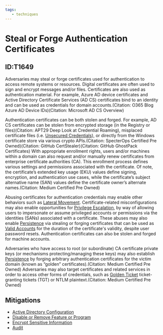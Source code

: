 ```yaml
---
tags:
   - techniques
---
```

# Steal or Forge Authentication Certificates
## ID:T1649
Adversaries may steal or forge certificates used for authentication to access remote systems or resources. Digital certificates are often used to sign and encrypt messages and/or files. Certificates are also used as authentication material. For example, Azure AD device certificates and Active Directory Certificate Services (AD CS) certificates bind to an identity and can be used as credentials for domain accounts.(Citation: O365 Blog Azure AD Device IDs)(Citation: Microsoft AD CS Overview)

Authentication certificates can be both stolen and forged. For example, AD CS certificates can be stolen from encrypted storage (in the Registry or files)(Citation: APT29 Deep Look at Credential Roaming), misplaced certificate files (i.e. [Unsecured Credentials](/mitre/techniques/T1552)), or directly from the Windows certificate store via various crypto APIs.(Citation: SpecterOps Certified Pre Owned)(Citation: GitHub CertStealer)(Citation: GitHub GhostPack Certificates) With appropriate enrollment rights, users and/or machines within a domain can also request and/or manually renew certificates from enterprise certificate authorities (CA). This enrollment process defines various settings and permissions associated with the certificate. Of note, the certificate’s extended key usage (EKU) values define signing, encryption, and authentication use cases, while the certificate’s subject alternative name (SAN) values define the certificate owner’s alternate names.(Citation: Medium Certified Pre Owned)

Abusing certificates for authentication credentials may enable other behaviors such as [Lateral Movement](/mitre/tactics/TA0008). Certificate-related misconfigurations may also enable opportunities for [Privilege Escalation](/mitre/tactics/TA0004), by way of allowing users to impersonate or assume privileged accounts or permissions via the identities (SANs) associated with a certificate. These abuses may also enable [Persistence](/mitre/tactics/TA0003) via stealing or forging certificates that can be used as [Valid Accounts](/mitre/techniques/T1078) for the duration of the certificate's validity, despite user password resets. Authentication certificates can also be stolen and forged for machine accounts.

Adversaries who have access to root (or subordinate) CA certificate private keys (or mechanisms protecting/managing these keys) may also establish [Persistence](/mitre/tactics/TA0003) by forging arbitrary authentication certificates for the victim domain (known as “golden” certificates).(Citation: Medium Certified Pre Owned) Adversaries may also target certificates and related services in order to access other forms of credentials, such as [Golden Ticket](/mitre/techniques/T1558/001) ticket-granting tickets (TGT) or NTLM plaintext.(Citation: Medium Certified Pre Owned)
## Mitigations
* [Active Directory Configuration](mitigations/M1015)
* [Disable or Remove Feature or Program](mitigations/M1042)
* [Encrypt Sensitive Information](mitigations/M1041)
* [Audit](mitigations/M1047)
